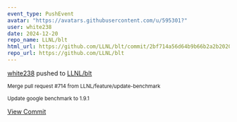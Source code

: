 ```yaml
---
event_type: PushEvent
avatar: "https://avatars.githubusercontent.com/u/595301?"
user: white238
date: 2024-12-20
repo_name: LLNL/blt
html_url: https://github.com/LLNL/blt/commit/2bf714a56d64b9b66b2a2b20207587af052efc36
repo_url: https://github.com/LLNL/blt
---
```


<a href='https://github.com/white238' target='_blank'>white238</a> pushed to <a href='https://github.com/LLNL/blt' target='_blank'>LLNL/blt</a>

<small>Merge pull request #714 from LLNL/feature/update-benchmark

Update google benchmark to 1.9.1</small>

<a href='https://github.com/LLNL/blt/commit/2bf714a56d64b9b66b2a2b20207587af052efc36' target='_blank'>View Commit</a>